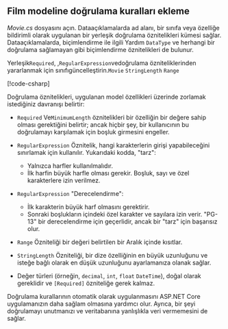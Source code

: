 
## <a name="add-validation-rules-to-the-movie-model"></a>Film modeline doğrulama kuralları ekleme

*Movie.cs* dosyasını açın. Dataaçıklamalarda ad alanı, bir sınıfa veya özelliğe bildirimli olarak uygulanan bir yerleşik doğrulama öznitelikleri kümesi sağlar. Dataaçıklamalarda, biçimlendirme ile ilgili Yardım `DataType` ve herhangi bir doğrulama sağlamayan gibi biçimlendirme öznitelikleri de bulunur.

Yerleşik`Required`, ,`RegularExpression`vedoğrulama özniteliklerinden yararlanmak için sınıfıgüncelleştirin.`Movie` `StringLength` `Range`

[!code-csharp[](~/tutorials/first-mvc-app/start-mvc//sample/MvcMovie22/Models/MovieDateRatingDA.cs?name=snippet1)]

Doğrulama öznitelikleri, uygulanan model özellikleri üzerinde zorlamak istediğiniz davranışı belirtir:

* `Required` Ve`MinimumLength` öznitelikleri bir özelliğin bir değere sahip olması gerektiğini belirtir; ancak hiçbir şey, bir kullanıcının bu doğrulamayı karşılamak için boşluk girmesini engeller.
* `RegularExpression` Öznitelik, hangi karakterlerin girişi yapabileceğini sınırlamak için kullanılır. Yukarıdaki kodda, "tarz":

  * Yalnızca harfler kullanılmalıdır.
  * İlk harfin büyük harfle olması gerekir. Boşluk, sayı ve özel karakterlere izin verilmez.

* `RegularExpression` "Derecelendirme":

  * İlk karakterin büyük harf olmasını gerektirir.
  * Sonraki boşlukların içindeki özel karakter ve sayılara izin verir. "PG-13" bir derecelendirme için geçerlidir, ancak bir "tarz" için başarısız olur.

* `Range` Özniteliği bir değeri belirtilen bir Aralık içinde kısıtlar.
* `StringLength` Özniteliği, bir dize özelliğinin en büyük uzunluğunu ve isteğe bağlı olarak en düşük uzunluğunu ayarlamanıza olanak sağlar.
* Değer türleri (örneğin, `decimal`, `int`, `float` `DateTime`), doğal olarak gereklidir ve `[Required]` özniteliğe gerek kalmaz.

Doğrulama kurallarının otomatik olarak uygulanmasını ASP.NET Core uygulamanızın daha sağlam olmasına yardımcı olur. Ayrıca, bir şeyi doğrulamayı unutmanızı ve veritabanına yanlışlıkla veri vermemesini de sağlar.
